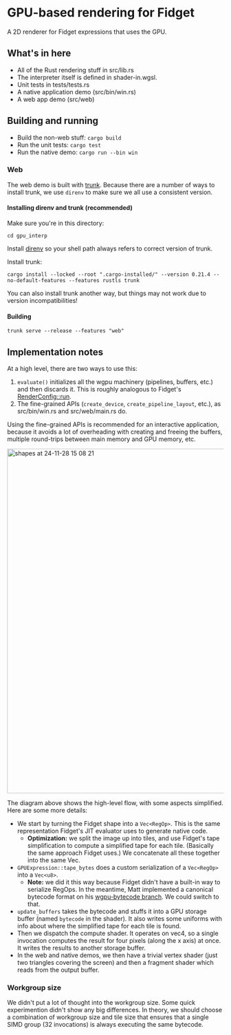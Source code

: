 # GPU-based rendering for Fidget

A 2D renderer for Fidget expressions that uses the GPU.

## What's in here

- All of the Rust rendering stuff in src/lib.rs
- The interpreter itself is defined in shader-in.wgsl.
- Unit tests in tests/tests.rs
- A native application demo (src/bin/win.rs)
- A web app demo (src/web)

## Building and running

- Build the non-web stuff: `cargo build`
- Run the unit tests: `cargo test`
- Run the native demo: `cargo run --bin win`

### Web

The web demo is built with [trunk](https://trunkrs.dev/). Because there are a number of ways to install trunk, we use `direnv` to make sure we all use a consistent version.

#### Installing direnv and trunk (recommended)

Make sure you're in this directory:

    cd gpu_interp

Install [direnv](https://direnv.net/) so your shell path always refers to correct version of trunk.

Install trunk:

    cargo install --locked --root ".cargo-installed/" --version 0.21.4 --no-default-features --features rustls trunk

You can also install trunk another way, but things may not work due to version incompatibilities!

#### Building

    trunk serve --release --features "web"

## Implementation notes

At a high level, there are two ways to use this:

1. `evaluate()` initializes all the wgpu machinery (pipelines, buffers, etc.) and then discards it. This is roughly analogous to Fidget's [RenderConfig::run](https://docs.rs/fidget/latest/fidget/render/struct.RenderConfig.html#method.run).
2. The fine-grained APIs (`create_device`, `create_pipeline_layout`, etc.), as src/bin/win.rs and src/web/main.rs do.

Using the fine-grained APIs is recommended for an interactive application, because it avoids a lot of overheading with creating and freeing the buffers, multiple round-trips between main memory and GPU memory, etc.

<img width="801" alt="shapes at 24-11-28 15 08 21" src="https://github.com/user-attachments/assets/998011ee-87f4-4657-83e1-0cb182b7a33e">

The diagram above shows the high-level flow, with some aspects simplified. Here are some more details:

- We start by turning the Fidget shape into a `Vec<RegOp>`. This is the same representation Fidget's JIT evaluator uses to generate native code.
  - **Optimization:** we split the image up into tiles, and use Fidget's tape simplification to compute a simplified tape for each tile. (Basically the same approach Fidget uses.) We concatenate all these together into the same Vec.
- `GPUExpression::tape_bytes` does a custom serialization of a `Vec<RegOp>` into a `Vec<u8>`.
  - **Note:** we did it this way because Fidget didn't have a built-in way to serialize RegOps. In the meantime, Matt implemented a canonical bytecode format on his [wgpu-bytecode branch][wgpu-bytecode]. We could switch to that.
- `update_buffers` takes the bytecode and stuffs it into a GPU storage buffer (named `bytecode` in the shader). It also writes some uniforms with info about where the simplified tape for each tile is found.
- Then we dispatch the compute shader. It operates on vec4<f32>, so a single invocation computes the result for four pixels (along the x axis) at once. It writes the results to another storage buffer.
- In the web and native demos, we then have a trivial vertex shader (just two triangles covering the screen) and then a fragment shader which reads from the output buffer.

[wgpu-bytecode]: https://github.com/mkeeter/fidget/tree/wgpu-bytecode
[mpr]: https://www.mattkeeter.com/research/mpr/keeter_mpr20.pdf

### Workgroup size

We didn't put a lot  of thought into the workgroup size. Some quick experimention didn't show any big differences. In theory, we should choose a combination of workgroup size and tile size that ensures that a single SIMD group (32 invocations) is always executing the same bytecode.
